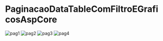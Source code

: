 # PaginacaoDataTableComFiltroEGraficosAspCore

![pag1](https://user-images.githubusercontent.com/32855779/195465902-c47b33cb-2095-49cb-a481-38bab771e731.PNG)
![pag2](https://user-images.githubusercontent.com/32855779/195465906-331ced33-3744-42d6-82c0-8dc6975ba12b.PNG)
![pag3](https://user-images.githubusercontent.com/32855779/195465909-8d67570c-625c-4c3d-83ce-52368a2198fe.PNG)
![pag4](https://user-images.githubusercontent.com/32855779/195465912-c49110a7-db5f-4645-9d68-44949bd4803f.PNG)
